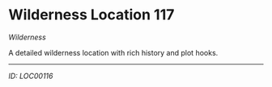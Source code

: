 # Wilderness Location 117

*Wilderness*

A detailed wilderness location with rich history and plot hooks.

---
*ID: LOC00116*